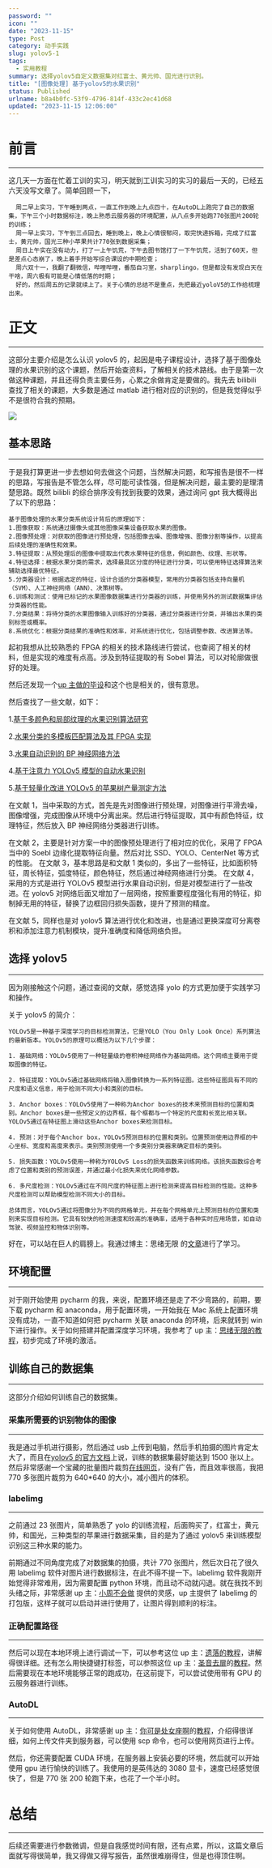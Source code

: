 ```yaml
---
password: ""
icon: ""
date: "2023-11-15"
type: Post
category: 动手实践
slug: yolov5-1
tags:
  - 实用教程
summary: 选择yolov5自定义数据集对红富士、黄元帅、国光进行识别。
title: "[图像处理] 基于yolov5的水果识别"
status: Published
urlname: b8a4b0fc-53f9-4796-814f-433c2ec41d68
updated: "2023-11-15 12:06:00"
---
```


# 前言

---

这几天一方面在忙着工训的实习，明天就到工训实习的实习的最后一天的，已经五六天没写文章了。简单回顾一下，

```text
  周二早上实习，下午睡到两点，一直工作到晚上九点四十，在AutoDL上跑完了自己的数据集，下午三个小时数据标注，晚上熟悉云服务器的环境配置，从八点多开始跑770张图片200轮的训练；
  周一早上实习，下午到三点回去，睡到晚上，晚上心情很郁闷，取完快递拆箱，完成了红富士，黄元帅，国光三种小苹果共计770张到数据采集；
  周日上午实在没有动力，打了一上午饥荒，下午去图书馆打了一下午饥荒，活到了60天，但是差点心态崩了，晚上着手开始写综合课设的中期检查；
  周六双十一，我翻了翻微信，哔哩哔哩，番茄自习室，sharplingo，但是都没有发现白天在干啥，周六极有可能是心情低落的时期；
  好的，然后周五的记录就续上了。关于心情的总结不是重点，先把最近yoloV5的工作给梳理出来。
```

# 正文

---

这部分主要介绍是怎么认识 yolov5 的，起因是电子课程设计，选择了基于图像处理的水果识别的这个课题，然后开始查资料，了解相关的技术路线。由于是第一次做这种课题，并且还得负责主要任务，心累之余做肯定是要做的。我先去 bilibili 查找了相关的课题，大多数是通过 matlab 进行相对应的识别的，但是我觉得似乎不是很符合我的预期。

![](https://bu.dusays.com/2023/11/15/65547538298c7.png)

## 基本思路

---

于是我打算更进一步去想如何去做这个问题，当然解决问题，和写报告是很不一样的思路，写报告是不管怎么样，尽可能可读性强，但是解决问题，最主要的是理清楚思路。既然 bilibli 的综合排序没有找到我要的效果，通过询问 gpt 我大概得出了以下的思路：

```text
基于图像处理的水果分类系统设计背后的原理如下：
1.图像获取：系统通过摄像头或其他图像采集设备获取水果的图像。
2.图像预处理：对获取的图像进行预处理，包括图像去噪、图像增强、图像分割等操作，以提高后续处理的准确性和效果。
3.特征提取：从预处理后的图像中提取出代表水果特征的信息，例如颜色、纹理、形状等。
4.特征选择：根据水果分类的需求，选择最具区分度的特征进行分类，可以使用特征选择算法来辅助选择最优特征。
5.分类器设计：根据选定的特征，设计合适的分类器模型，常用的分类器包括支持向量机（SVM）、人工神经网络（ANN）、决策树等。
6.训练和测试：使用已标记的水果图像数据集进行分类器的训练，并使用另外的测试数据集评估分类器的性能。
7.分类结果：将待分类的水果图像输入训练好的分类器，通过分类器进行分类，并输出水果的类别标签或概率。
8.系统优化：根据分类结果的准确性和效率，对系统进行优化，包括调整参数、改进算法等。
```

起初我想从比较熟悉的 FPGA 的相关的技术路线进行尝试，也查阅了相关的材料，但是实现的难度有点高。涉及到特征提取的有 Sobel 算法，可以对轮廓做很好的处理。

然后还发现一个[up 主做的毕设](https://www.bilibili.com/video/BV1rs4y1X7bE/?spm_id_from=333.337.search-card.all.click&vd_source=237e295a40d7aaea043ead8c0d2c78ab)和这个也是相关的，很有意思。

然后查找了一些文献，如下：

1.[基于多颜色和局部纹理的水果识别算法研究](http://cloud.matrixcore.top/s/BxpMf7ceWiMbpyY)

2.[水果分类的多模板匹配算法及其 FPGA 实现](http://cloud.matrixcore.top/s/Y8ey2oj99pKee6g)

3.[水果自动识别的 BP 神经网络方法](http://cloud.matrixcore.top/s/nFgerGYRqZZy8b3)

4.[基于注意力 YOLOv5 模型的自动水果识别](http://cloud.matrixcore.top/s/exaX3dNwfn4jgbZ)

5.[基于轻量化改进 YOLOv5 的苹果树产量测定方法](http://cloud.matrixcore.top/s/ecDHTxi8N3SjD4T)

在文献 1，当中采取的方式，首先是先对图像进行预处理，对图像进行平滑去噪，图像增强，完成图像从环境中分离出来。然后进行特征提取，其中有颜色特征，纹理特征，然后放入 BP 神经网络分类器进行训练。

在文献 2，主要是针对方案一中的图像预处理进行了相对应的优化，采用了 FPGA 当中的 Soebl 边缘化提取特征向量。然后对比 SSD、YOLO、CenterNet 等方式的性能。
在文献 3，基本思路是和文献 1 类似的，多出了一些特征，比如面积特征，周长特征，弧度特征，颜色特征，然后通过神经网络进行分类。
在文献 4，采用的方式是进行 YOLOv5 模型进行水果自动识别，但是对模型进行了一些改进。在 yolov5 对网络后面又增加了一层网络，按照重要程度强化有用的特征，抑制掉无用的特征，替换了边框回归损失函数，提升了预测的精度。

在文献 5，同样也是对 yolov5 算法进行优化和改进，也是通过更换深度可分离卷积和添加注意力机制模块，提升准确度和降低网络负担。

## 选择 yolov5

---

因为刚接触这个问题，通过查阅的文献，感觉选择 yolo 的方式更加便于实践学习和操作。

关于 yolov5 的简介：

```text
YOLOv5是一种基于深度学习的目标检测算法，它是YOLO（You Only Look Once）系列算法的最新版本。YOLOv5的原理可以概括为以下几个步骤：

1. 基础网络：YOLOv5使用了一种轻量级的卷积神经网络作为基础网络。这个网络主要用于提取图像的特征。

2. 特征提取：YOLOv5通过基础网络将输入图像转换为一系列特征图。这些特征图具有不同的尺度和语义信息，用于检测不同大小和类别的目标。

3. Anchor boxes：YOLOv5使用了一种称为Anchor boxes的技术来预测目标的位置和类别。Anchor boxes是一些预定义的边界框，每个框都与一个特定的尺度和长宽比相关联。YOLOv5通过在特征图上滑动这些Anchor boxes来检测目标。

4. 预测：对于每个Anchor box，YOLOv5预测目标的位置和类别。位置预测使用边界框的中心坐标、宽度和高度来表示。类别预测使用一个多类别分类器来确定目标的类别。

5. 损失函数：YOLOv5使用一种称为YOLOv5 Loss的损失函数来训练网络。该损失函数综合考虑了位置和类别的预测误差，并通过最小化损失来优化网络参数。

6. 多尺度检测：YOLOv5通过在不同尺度的特征图上进行检测来提高目标检测的性能。这种多尺度检测可以帮助模型检测不同大小的目标。

总体而言，YOLOv5通过将图像分为不同的网格单元，并在每个网格单元上预测目标的位置和类别来实现目标检测。它具有较快的检测速度和较高的准确率，适用于各种实时应用场景，如自动驾驶、视频监控和物体识别等。
```

好在，可以站在巨人的肩膀上。我通过博主：思绪无限 的[文章](https://www.cnblogs.com/sixuwuxian/p/17372580.html)进行了学习。

## 环境配置

---

对于刚开始使用 pycharm 的我，来说，配置环境还是走了不少弯路的，前期，要下载 pycharm 和 anaconda，用于配置环境，一开始我在 Mac 系统上配置环境没有成功，一直不知道如何把 pycharm 关联 anaconda 的环境，后来就转到 win 下进行操作。关于如何搭建并配置深度学习环境，我参考了 up 主：[思绪无限的教程](https://www.bilibili.com/video/BV1Hg4y1t78v/?spm_id_from=333.999.0.0&vd_source=237e295a40d7aaea043ead8c0d2c78ab)，初步完成了环境的激活。

## 训练自己的数据集

---

这部分介绍如何训练自己的数据集。

### 采集所需要的识别物体的图像

---

我是通过手机进行摄影，然后通过 usb 上传到电脑，然后手机拍摄的图片肯定太大了，而且在[yolov5 的官方文档](https://docs.ultralytics.com/yolov5/)上说，训练的数据集最好能达到 1500 张以上。然后非常感谢一个宝藏的批量图片裁剪[在线网页](https://uutool.cn/img-clip-batch/)，没有广告，而且效率很高，我把 770 多张图片裁剪为 640\*640 的大小，减小图片的体积。

### labelimg

---

之前通过 23 张图片，简单熟悉了 yolo 的训练流程，后面购买了，红富士，黄元帅，和国光，三种类型的苹果进行数据采集，目的是为了通过 yolov5 来训练模型识别这三种水果的能力。

前期通过不同角度完成了对数据集的拍摄，共计 770 张图片，然后次日花了很久用 labelimg 软件对图片进行数据标注，在此不得不提一下。labelimg 软件我刚开始觉得非常难用，因为需要配置 python 环境，而且动不动就闪退。就在我找不到头绪之际，非常感谢 up 主：[小周不会做](https://www.bilibili.com/video/BV1Xh4y1574N/?spm_id_from=333.880.my_history.page.click&vd_source=237e295a40d7aaea043ead8c0d2c78ab) 提供的灵感，up 主提供了 labelimg 的打包版，这样子就可以启动并进行使用了，让图片得到顺利的标注。

### 正确配置路径

---

然后可以现在本地环境上进行调试一下，可以参考这位 up 主：[遗落的教程](https://www.bilibili.com/video/BV1f94y1R7a4/?spm_id_from=333.880.my_history.page.click&vd_source=237e295a40d7aaea043ead8c0d2c78ab)，讲解得很详细。还有怎么用快捷键打标签，可以参照这位 up 主：[圣音去扉](https://space.bilibili.com/471665566)的[教程](https://www.bilibili.com/video/BV1rT411f7Up/?spm_id_from=333.880.my_history.page.click&vd_source=237e295a40d7aaea043ead8c0d2c78ab)。然后需要现在本地环境能够正常的跑成功，在这前提下，可以尝试使用带有 GPU 的云服务器进行训练。

### AutoDL

---

关于如何使用 AutoDL，非常感谢 up 主：[你可是处女座啊](https://space.bilibili.com/21060026)的[教程](https://www.bilibili.com/video/BV13s4y1V7b4/?spm_id_from=333.880.my_history.page.click&vd_source=237e295a40d7aaea043ead8c0d2c78ab)，介绍得很详细，如何上传文件夹到服务器，可以使用 scp 命令，也可以使用网页进行上传。

然后，你还需要配置 CUDA 环境，在服务器上安装必要的环境，然后就可以开始使用 gpu 进行愉快的训练了。我使用的是英伟达的 3080 显卡，速度已经感觉很快了，但是 770 张 200 轮跑下来，也花了一个半小时。

# 总结

---

后续还需要进行参数微调，但是自我感觉时间有限，还有点累，所以，这篇文章后面就写得很简单，我又得做又得写报告，虽然很难崩得住，但是也得顶住啊。
